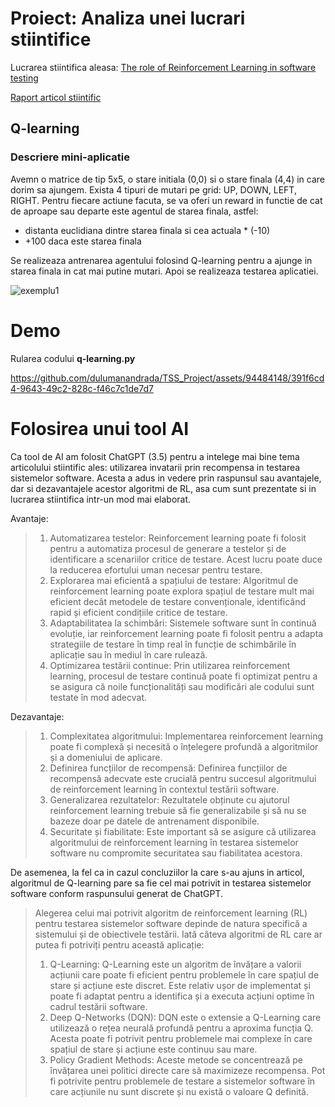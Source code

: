 # Proiect: Analiza unei lucrari stiintifice

Lucrarea stiintifica aleasa:
[The role of Reinforcement Learning in software testing](https://www.sciencedirect.com/science/article/pii/S0950584923001805?via%3Dihub)

[Raport articol stiintific](https://docs.google.com/document/d/1q4jXPAGfIrMbYedmCHlNhVHoduHIfxo2PNLlyycfJ0E/edit)


## Q-learning
### Descriere mini-aplicatie
Avemn o matrice de tip 5x5, o stare initiala (0,0) si o stare finala (4,4) in care dorim sa ajungem.
Exista 4 tipuri de mutari pe grid: UP, DOWN, LEFT, RIGHT.
Pentru fiecare actiune facuta, se va oferi un reward in functie de cat de aproape sau departe este agentul de starea finala, astfel:
- distanta euclidiana dintre starea finala si cea actuala * (-10)
- +100 daca este starea finala

Se realizeaza antrenarea agentului folosind Q-learning pentru a ajunge in starea finala in cat mai putine mutari.
Apoi se realizeaza testarea aplicatiei.

![exemplu1](https://github.com/dulumanandrada/TSS_Project/assets/94484148/c06e05a5-e18c-4dbf-a21e-e8eba2a6a696)


# Demo
Rularea codului **q-learning.py**

https://github.com/dulumanandrada/TSS_Project/assets/94484148/391f6cd4-9643-49c2-828c-f46c7c1de7d7

# Folosirea unui tool AI
Ca tool de AI am folosit ChatGPT (3.5) pentru a intelege mai bine tema articolului stiintific ales: utilizarea invatarii prin recompensa in testarea sistemelor software. Acesta a adus in vedere prin raspunsul sau avantajele, dar si dezavantajele acestor algoritmi de RL, asa cum sunt prezentate si in lucrarea stiintifica intr-un mod mai elaborat.

Avantaje:
>1. Automatizarea testelor: Reinforcement learning poate fi folosit pentru a automatiza procesul de generare a testelor și de identificare a scenariilor critice de testare. Acest lucru poate duce la reducerea efortului uman necesar pentru testare.
>2. Explorarea mai eficientă a spațiului de testare: Algoritmul de reinforcement learning poate explora spațiul de testare mult mai eficient decât metodele de testare convenționale, identificând rapid și eficient condițiile critice de testare.
>3. Adaptabilitatea la schimbări: Sistemele software sunt în continuă evoluție, iar reinforcement learning poate fi folosit pentru a adapta strategiile de testare în timp real în funcție de schimbările în aplicație sau în mediul în care rulează.
>4. Optimizarea testării continue: Prin utilizarea reinforcement learning, procesul de testare continuă poate fi optimizat pentru a se asigura că noile funcționalități sau modificări ale codului sunt testate în mod adecvat.

Dezavantaje:
>1. Complexitatea algoritmului: Implementarea reinforcement learning poate fi complexă și necesită o înțelegere profundă a algoritmilor și a domeniului de aplicare.
>2. Definirea funcțiilor de recompensă: Definirea funcțiilor de recompensă adecvate este crucială pentru succesul algoritmului de reinforcement learning în contextul testării software.
>3. Generalizarea rezultatelor: Rezultatele obținute cu ajutorul reinforcement learning trebuie să fie generalizabile și să nu se bazeze doar pe datele de antrenament disponibile.
>4. Securitate și fiabilitate: Este important să se asigure că utilizarea algoritmului de reinforcement learning în testarea sistemelor software nu compromite securitatea sau fiabilitatea acestora.

De asemenea, la fel ca in cazul concluziilor la care s-au ajuns in articol, algoritmul de Q-learning pare sa fie cel mai potrivit in testarea sistemelor software conform raspunsului generat de ChatGPT.

>Alegerea celui mai potrivit algoritm de reinforcement learning (RL) pentru testarea sistemelor software depinde de natura specifică a sistemului și de obiectivele testării. Iată câteva algoritmi de RL care ar putea fi potriviți pentru această aplicație:
>1. Q-Learning: Q-Learning este un algoritm de învățare a valorii acțiunii care poate fi eficient pentru problemele în care spațiul de stare și acțiune este discret. Este relativ ușor de implementat și poate fi adaptat pentru a identifica și a executa acțiuni optime în cadrul testării software.
>2. Deep Q-Networks (DQN): DQN este o extensie a Q-Learning care utilizează o rețea neurală profundă pentru a aproxima funcția Q. Acesta poate fi potrivit pentru problemele mai complexe în care spațiul de stare și acțiune este continuu sau mare.
>3. Policy Gradient Methods: Aceste metode se concentrează pe învățarea unei politici directe care să maximizeze recompensa. Pot fi potrivite pentru problemele de testare a sistemelor software în care acțiunile nu sunt discrete și nu există o valoare Q definită.


